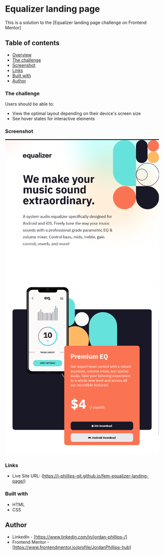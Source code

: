 # Equalizer landing page

This is a solution to the [Equalizer landing page challenge on Frontend Mentor]
## Table of contents

- [Overview](#overview)
- [The challenge](#the-challenge)
- [Screenshot](#screenshot)
- [Links](#links)
- [Built with](#built-with)
- [Author](#author)

### The challenge

Users should be able to:

- View the optimal layout depending on their device's screen size
- See hover states for interactive elements

### Screenshot

![](./images/screenshot.png)
![](./images/screenshot-2.png)

### Links

- Live Site URL: (https://j-phillips-git.github.io/fem-equalizer-landing-page/)

### Built with

- HTML
- CSS

## Author

- LinkedIn - [https://www.linkedin.com/in/jordan-phillips-/]
- Frontend Mentor - [https://www.frontendmentor.io/profile/JordanPhillips-hub]
